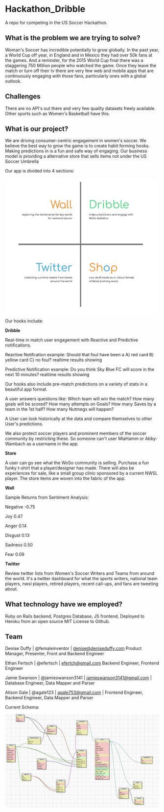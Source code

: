 # Hackathon_Dribble
A repo for competing in the US Soccer Hackathon.

## What is the problem we are trying to solve?


Woman's Soccer has incredible potentially to grow globally. In the past year, a World Cup off year, in England and in Mexico they had over 50k fans at the games. And a reminder, for the 2015 World Cup final there was a staggering 750 Million people who watched the game. Once they leave the match or turn off their tv there are very few web and mobile apps that are continuously engaging with those fans, particularly ones with a global outlook.

## Challenges

There are no API's out there and very few quality datasets freely available. Other sports such as Women's Basketball have this.

## What is our project?

We are driving consumer-centric engagement in women's soccer. We believe the best way to grow the game is to create habit forming hooks. Making predictions in is a fun and safe way of engaging. Our business model is providing a alternative store that sells items not under the US Soccer Umbrella

Our app is divided into 4 sections:

![](https://github.com/femaleinventor/Hackathon_Dribble/blob/development/homepage.png)

Our hooks include:

**Dribble**


Real-time in match user engagement with Reactive and Predictive notifications.

Reactive Notifcation example:
Should that foul have been a A) red card B) yellow card C) no foul?
realtime results showing

Predictive Notification example:
Do you think Sky Blue FC will score in the next 10 minutes?
realtime results showing


Our hooks also include pre-match predictions on a variety of stats in a beautiful app format.

A user answers questions like:
Which team will win the match?
How many goals will be scored?
How many attempts on Goals?
How many Saves by a team in the 1st half?
How many Nutmegs will happen?

A User can look historically at the data and compare themselves to other User's predictions.


We also protect soccer players and prominent members of the soccer community by restricting these. So someone can't user MiaHamm or Abby-Wambach as a username in the app.


**Store**

A user can go see what the WoSo community is selling. Purchase a fun funky t-shirt that a player/designer has made. There will also be experiences for sale, like a small group clinic sponsored by a current NWSL player. The store items are woven into the fabric of the app.

**Wall**


Sample Returns from Sentiment Analysis:

Negative
-0.75

Joy
0.47

Anger
0.14

Disgust
0.13

Sadness
0.50

Fear
0.09


**Twitter**

Review twitter lists from Women's Soccer Writers and Teams from around the world. It's a twitter dashboard for what the sports writers, national team players, nwsl players, retired players, recent call-ups, and fans are tweeting about.


## What technology have we employed?

Ruby on Rails backend, Postgres Database, JS frontend, Deployed to Heroku from an open source MIT License to Github.


## Team

Denise Duffy | @femaleinventor | denise@deniseduffy.com
Product Manager, Presenter, Front and Backend Engineer

Ethan Fertsch | @efertsch | efertch@gmail.com
Backend Engineer, Frontend Engineer

Jamie Swanson | @jamieswanson3141 | jamieswanson3141@gmail.com |
Database Engineer, Data Mapper and Parser

Alison Gale | @agale123 | agale753@gmail.com |
Frontend Engineer, Backend Engineer, Data Mapper and Parser


Current Schema:

![](https://github.com/femaleinventor/Hackathon_Dribble/blob/master/Dribble-Schema.png)
